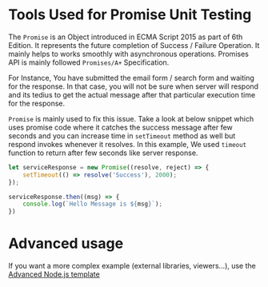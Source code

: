 # Tools Used for Promise Unit Testing

The `Promise` is an Object introduced in ECMA Script 2015 as part of 6th Edition. It represents the future completion of Success / Failure Operation. It mainly helps to works smoothly with asynchronous operations. Promises API is mainly followed `Promises/A+` Specification.

For Instance, You have submitted the email form / search form and waiting for the response. In that case, you will not be sure when server will respond and its tedius to get the actual message after that particular execution time for the response.

`Promise` is mainly used to fix this issue. Take a look at below snippet which uses promise code where it catches the success message after few seconds and you can increase time in `setTimeout` method as well but respond invokes whenever it resolves. In this example, We used `timeout` function to return after few seconds like server response. 

```javascript runnable
let serviceResponse = new Promise((resolve, reject) => {
    setTimeout(() => resolve('Success'), 2000);
});

serviceResponse.then((msg) => {
    console.log(`Hello Message is ${msg}`);
})

```

# Advanced usage

If you want a more complex example (external libraries, viewers...), use the [Advanced Node.js template](https://tech.io/select-repo/442)
